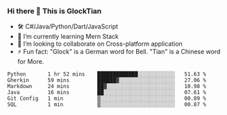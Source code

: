 ### Hi there 👋 This is GlockTian

- 🛠️ C#/Java/Python/Dart/JavaScript
- 🌱 I’m currently learning Mern Stack
- 👯 I’m looking to collaborate on Cross-platform application
- ⚡ Fun fact: "Glock" is a German word for Bell. "Tian" is a Chinese word for More.


<!--START_SECTION:waka-->

```text
Python       1 hr 52 mins    █████████████░░░░░░░░░░░░   51.63 %
Gherkin      59 mins         ██████▓░░░░░░░░░░░░░░░░░░   27.06 %
Markdown     24 mins         ██▓░░░░░░░░░░░░░░░░░░░░░░   10.98 %
Java         16 mins         ██░░░░░░░░░░░░░░░░░░░░░░░   07.61 %
Git Config   1 min           ▒░░░░░░░░░░░░░░░░░░░░░░░░   00.89 %
SQL          1 min           ▒░░░░░░░░░░░░░░░░░░░░░░░░   00.87 %
```

<!--END_SECTION:waka-->

<!--
**GlockTian/GlockTian** is a ✨ _special_ ✨ repository because its `README.md` (this file) appears on your GitHub profile.

Here are some ideas to get you started:

- 🔭 I’m currently working on ...
- 🌱 I’m currently learning ...
- 👯 I’m looking to collaborate on ...
- 🤔 I’m looking for help with ...
- 💬 Ask me about ...
- 📫 How to reach me: ...
- 😄 Pronouns: ...
- ⚡ Fun fact: ...
-->
